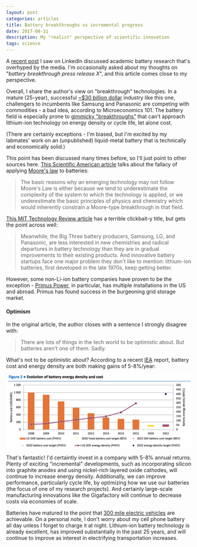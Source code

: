 ```yaml
---
layout: post
categories: articles
title: Battery breakthroughs vs incremental progress
date: 2017-08-31
description: My "realist" perspective of scientific innovation
tags: science
---
```


A [recent post](https://www.linkedin.com/pulse/please-stop-re-posting-news-stories-exciting-new-battery-stewart)
I saw on LinkedIn discussed academic battery research that's overhyped by the media.
I'm occasionally asked about my thoughts on
"*battery breakthrough press release X*", and this article comes close
to my perspective.

Overall, I share the author's view on "breakthrough" technologies.
In a mature (25-year), successful [~$30 billion dollar](http://www.marketwatch.com/story/lithium-ion-battery-market-is-projected-to-reach-us-7742-bn-in-2024-global-industry-analysis-size-share-growth-trends-and-forecast-2016---2024-tmr-2016-09-19)
industry like this one, challengers to incumbents like Samsung
and Panasonic are competing with commodities -
a bad idea, according to Microeconomics 101.
The battery field is especially prone to [gimmicky "breakthroughs"](https://www.pocket-lint.com/news/130380-future-batteries-coming-soon-charge-in-seconds-last-months-and-power-over-the-air) that can't approach lithium-ion technology on energy density or
 cycle life, let alone cost.

(There are certainly exceptions - I'm biased, but I'm excited by my labmates'
work on an (unpublished) liquid-metal battery that is technically and economically
solid.)

This point has been discussed many times before, so I'll just point to other sources
here. [This Scientific American article](https://blogs.scientificamerican.com/the-curious-wavefunction/moores-law-and-battery-technology-no-dice/)
talks about the fallacy of applying [Moore's law](https://en.wikipedia.org/wiki/Moore%27s_law#Alternative_materials_research)
to batteries:
> The basic reasons why an emerging technology may not follow Moore's Law is either because we tend to underestimate the complexity of the system to which the technology is applied, or we underestimate the basic principles of physics and chemistry which would inherently constrain a Moore-type breakthrough in that field.

[This MIT Technology Review article](https://www.technologyreview.com/s/602245/why-we-still-dont-have-better-batteries/)
 has a terrible clickbait-y title, but gets the point across well:

>Meanwhile, the Big Three battery producers, Samsung, LG, and Panasonic, are
> less interested in new chemistries and radical departures in battery
> technology than they are in gradual improvements to their existing products.
> And innovative battery startups face one major problem they don’t like to
> mention: lithium-ion batteries, first developed in the late 1970s, keep getting better.

However, some non-Li-ion battery companies have proven to be the exception -
[Primus Power](http://primuspower.com/en/), in particular, has multiple
installations in the US and abroad.
Primus has found success in the burgeoning grid storage market.

#### Optimism

In the original article, the author closes with a sentence I strongly disagree with:

> There are lots of things in the tech world to be optimistic about. But batteries aren't one of them. Sadly.

What's not to be optimistic about? According to a recent [IEA](https://www.iea.org/publications/freepublications/publication/Global_EV_Outlook_2016.pdf)
report, battery cost and energy density are both making gains of 5-8%/year:

![Screenshot](/img/IEA.png)

That's fantastic! I'd certaintly invest in a company with 5-8% annual returns.
Plenty of exciting "incremental" developments,
such as incorporating silicon into graphite anodes
and using nickel-rich layered oxide cathodes,
will continue to increase energy density.
Additionally, we can improve performance, particularly cycle life, by
optimizing how we use our batteries (the focus of one of my research projects).
And certainly large-scale manufacturing innovations like the
Gigafactory will continue to decrease costs via economies of scale.

Batteries have matured to the point that [300 mile electric vehicles](https://www.bloomberg.com/news/articles/2017-07-29/tesla-s-model-3-arrives-with-a-surprise-310-mile-range)
are achievable.
On a personal note, I don't worry about my cell phone battery
all day unless I forget to charge it at night.
Lithium-ion battery technology is already excellent,
has improved substantially in the past 25 years,
and will continue to improve as interest in electrifying transportation increases.
